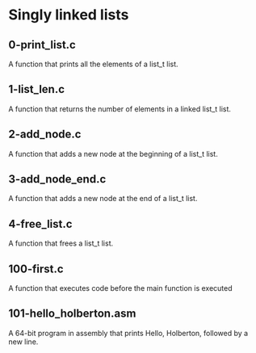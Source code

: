 # Singly linked lists
## 0-print_list.c 
A function that prints all the elements of a list_t list.
## 1-list_len.c
A function that returns the number of elements in a linked list_t list.
## 2-add_node.c
A function that adds a new node at the beginning of a list_t list.
## 3-add_node_end.c
A function that adds a new node at the end of a list_t list.
## 4-free_list.c
A function that frees a list_t list.
## 100-first.c
A function that executes code before the main function is executed
## 101-hello_holberton.asm
A 64-bit program in assembly that prints Hello, Holberton, followed by a new line.
